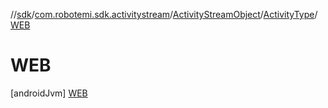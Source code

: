 //[sdk](../../../../../index.md)/[com.robotemi.sdk.activitystream](../../../index.md)/[ActivityStreamObject](../../index.md)/[ActivityType](../index.md)/[WEB](index.md)



# WEB  
 [androidJvm] [WEB](index.md)  
   

